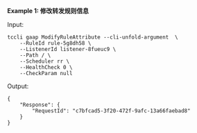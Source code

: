 **Example 1: 修改转发规则信息**



Input: 

```
tccli gaap ModifyRuleAttribute --cli-unfold-argument  \
    --RuleId rule-5g8dh58 \
    --ListenerId listener-8fueuc9 \
    --Path / \
    --Scheduler rr \
    --HealthCheck 0 \
    --CheckParam null
```

Output: 
```
{
    "Response": {
        "RequestId": "c7bfcad5-3f20-472f-9afc-13a66faebad8"
    }
}
```

